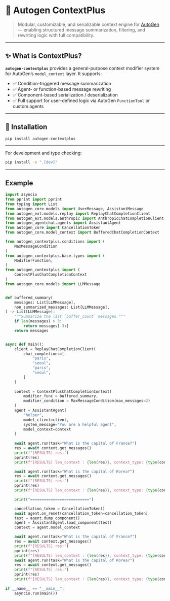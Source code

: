 # 🧠 Autogen ContextPlus

> Modular, customizable, and serializable context engine for [AutoGen](https://github.com/microsoft/autogen) — enabling structured message summarization, filtering, and rewriting logic with full compatibility.

---

## ✨ What is ContextPlus?

**`autogen-contextplus`** provides a general-purpose context modifier system for AutoGen’s `model_context` layer. It supports:

- ✅ Condition-triggered message summarization
- ✅ Agent- or function-based message rewriting
- ✅ Component-based serialization / deserialization
- ✅ Full support for user-defined logic via AutoGen `FunctionTool` or custom agents

---

## 🔧 Installation

```bash
pip install autogen-contextplus
```

---

For development and type checking:
```bash
pip install -e ".[dev]"
```

---

## Example

```python
import asyncio
from pprint import pprint
from typing import List
from autogen_core.models import UserMessage, AssistantMessage
from autogen_ext.models.replay import ReplayChatCompletionClient
from autogen_ext.models.anthropic import AnthropicChatCompletionClient
from autogen_agentchat.agents import AssistantAgent
from autogen_core import CancellationToken 
from autogen_core.model_context import BufferedChatCompletionContext

from autogen_contextplus.conditions import (
    MaxMessageCondition
)
from autogen_contextplus.base.types import (
    ModifierFunction,
)
from autogen_contextplus import (
    ContextPlusChatCompletionContext
)
from autogen_core.models import LLMMessage


def buffered_summary(
    messages: List[LLMMessage],
    non_summarized_messages: List[LLMMessage],
) -> List[LLMMessage]:
    """Summarize the last `buffer_count` messages."""
    if len(messages) > 3:
        return messages[-3:]
    return messages


async def main():
    client = ReplayChatCompletionClient(
        chat_completions=[
            "paris",
            "seoul",
            "paris",
            "seoul",
        ]
    )
    
    context = ContextPlusChatCompletionContext(
        modifier_func = buffered_summary,
        modifier_condition = MaxMessageCondition(max_messages=2)
    )
    agent = AssistantAgent(
        "helper",
        model_client=client,
        system_message="You are a helpful agent",
        model_context=context
    )
    
    await agent.run(task="What is the capital of France?")
    res = await context.get_messages()
    print(f"[RESULTS] res:")
    pprint(res)
    print(f"[RESULTS] len_context : {len(res)}, context_type: {type(context)}")

    await agent.run(task="What is the capital of Korea?")
    res = await context.get_messages()
    print(f"[RESULTS] res:")
    pprint(res)
    print(f"[RESULTS] len_context : {len(res)}, context_type: {type(context)}")

    print("==========================")

    cancellation_token = CancellationToken() 
    await agent.on_reset(cancellation_token=cancellation_token)
    test = agent.dump_component()
    agent = AssistantAgent.load_component(test)
    context = agent.model_context

    await agent.run(task="What is the capital of France?")
    res = await context.get_messages()
    print(f"[RESULTS] res:")
    pprint(res)
    print(f"[RESULTS] len_context : {len(res)}, context_type: {type(context)}")
    await agent.run(task="What is the capital of Korea?")
    res = await context.get_messages()
    print(f"[RESULTS] res:")
    pprint(res)
    print(f"[RESULTS] len_context : {len(res)}, context_type: {type(context)}")
    
if __name__ == "__main__":
    asyncio.run(main())
```